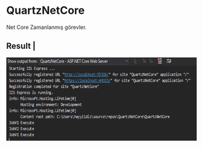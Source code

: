 # QuartzNetCore

Net Core Zamanlanmış görevler.

Result | 
------------ 
<img src="https://github.com/harunayyildiz/QuartzNetCore/blob/master/QuartzForNetCore.PNG" alt="Result" width="637" height="221">

